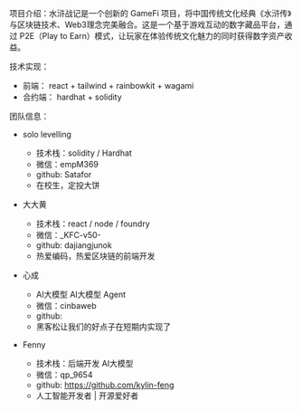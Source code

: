 项目介绍：水浒战记是一个创新的 GameFi 项目，将中国传统文化经典《水浒传》与区块链技术、Web3理念完美融合。这是一个基于游戏互动的数字藏品平台，通过 P2E（Play to Earn）模式，让玩家在体验传统文化魅力的同时获得数字资产收益。

技术实现： 
 - 前端： react + tailwind + rainbowkit + wagami
 - 合约端： hardhat + solidity 
  
团队信息：
- solo levelling
  - 技术栈：solidity / Hardhat  
  - 微信：empM369
  - github: Satafor
  - 在校生，定投大饼

- 大大黄
  - 技术栈：react / node / foundry
  - 微信：_KFC-v50-
  - github: dajiangjunok
  - 热爱编码，热爱区块链的前端开发

- 心成
  - AI大模型 AI大模型 Agent
  - 微信：cinbaweb 
  - github:
  - 黑客松让我们的好点子在短期内实现了

- Fenny
  - 技术栈：后端开发 AI大模型
  - 微信：qp_9654
  - github: https://github.com/kylin-feng
  - 人工智能开发者 | 开源爱好者